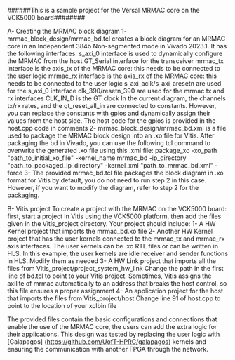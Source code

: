 ######This is a sample project for the Versal MRMAC core on the VCK5000 board########

A- Creating the MRMAC block diagram
   1- mrmac_block_design/mrmac_bd.tcl creates a block diagram for an MRMAC core in an Independent 384b Non-segmented mode in Vivado 2023.1. It has the following interfaces:
	      s_axi_0 interface is used to dynamically configure the MRMAC from the host
        GT_Serial interface for the transceiver
	      mrmac_tx interface is the axis_tx of the MRMAC core: this needs to be connected to the user logic
	      mrmac_rx interface is the axis_rx of the MRMAC core: this needs to be connected to the user logic
	      s_axi_aclk/s_axi_aresetn are used for the s_axi_0 interface
	      clk_390/resetn_390 are used for the mrmac tx and rx interfaces
	      CLK_IN_D is the GT clock
    In the current diagram, the channels tx/rx rates, and the gt_reset_all_in are connected to constants. However, you can replace the constants with gpios and dynamically assign their values from the host side. The host code for the gpios is provided in the host.cpp code in comments
   2- mrmac_block_design/mrmac_bd.xml is a file used to package the MRMAC block design into an .xo file for Vitis. After packaging the bd in Vivado, you can use the following tcl command to overwrite the generated .xo file using this .xml file: package_xo -xo_path "path_to_initial_xo_file" -kernel_name mrmac_bd -ip_directory "path_to_packaged_ip_directory" -kernel_xml "path_to_mrmac_bd.xml" -force 
   3- The provided mrmac_bd.tcl file packages the block diagram in .xo format for Vitis by default, you do not need to run step 2 in this case. However, if you want to modify the diagram, refer to step 2 for the packaging.

B- Vitis project
   To create a project with the MRMAC on the VCK5000 board: first, start a project in Vitis using the VCK5000 platform, then add the files given in the Vitis_project directory. Your project should include:
   1- A HW Kernel project that imports the mrmac_bd.xo file 
   2- Another HW Kernel project that has the user kernels connected to the mrmac_tx and mrmac_rx axis interfaces. The user kernels can be .xo RTL files or can be written in HLS. In this example, the user kernels are idle receiver and sender functions in HLS. Modify them as needed
   3- A HW Link project that imports all the files from Vitis_project/project_system_hw_link
        Change the path in the first line of bd.tcl to point to your Vitis project. Sometimes, Vitis assigns the axilite of   mrmac automatically to an address that breaks the host control, so this file ensures a proper assignment
   4- An application project for the host that imports the files from Vitis_project/host
        Change line 91 of host.cpp to point to the location of your xclbin file

The provided files contain the basic configurations and connections that enable the use of the MRMAC core, the users can add the extra logic for their applications. This design was tested by replacing the user logic with [Galapagos] (https://github.com/UofT-HPRC/galapagos) kernels and ensuring the communication with another FPGA through the network.
